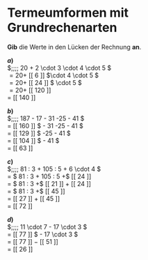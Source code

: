 <!--
version:  0.0.1
language: de


@style
main > *:not(:last-child) {
  margin-bottom: 3rem;
}

input {
    text-align: center;
}

.flex-container {
    display: flex;
    flex-wrap: wrap;
    align-items: stretch;
    gap: 20px;
}

.flex-child {
    flex: 1;
    min-width: 350px;
    margin-right: 20px;
}

@media (max-width: 400px) {
    .flex-child {
        flex: 100%;
        margin-right: 0;
    }
}
@end

formula: \carry   \textcolor{red}{\scriptsize #1}
formula: \digit   \rlap{\carry{#1}}\phantom{#2}#2
formula: \permil  \text{‰}

import: https://raw.githubusercontent.com/LiaTemplates/Tikz-Jax/main/README.md

script: https://cdn.jsdelivr.net/gh/LiaTemplates/Tikz-Jax@main/dist/index.js


tags: Terme, Grundrechenarten, Vorrangsregeln, sehr leicht, sehr niedrig, Angeben

comment: Verrechne Schrittweise den Term. Lerne wie Termumformungen niedergeschrieben werden.

author: Martin Lommatzsch

-->




# Termeumformen mit Grundrechenarten

**Gib** die Werte in den Lücken der Rechnung **an**.

<section class="flex-container">

<div class="flex-child">

__$a)\;\;$__ \
$\;\;\;\; 20 + 2 \cdot 3 \cdot 4 \cdot 5 $ \
$= 20 +$ [[  6  ]] $\cdot 4 \cdot 5 $ \
$= 20 +$ [[ 24  ]] $ \cdot 5 $ \
$= 20 +$ [[ 120 ]]   \
$=$ [[ 140 ]] 

</div> 
<div class="flex-child">

__$b)\;\;$__ \
$\;\;\;\; 187 - 17 - 31 -25 - 41  $ \
$=$ [[ 160 ]]  $  - 31 -25 - 41 $ \
$=$ [[ 129 ]]  $   -25 - 41 $ \
$=$ [[ 104 ]]  $    - 41 $ \
$=$ [[ 63 ]]

</div> 
<div class="flex-child">

__$c)\;\;$__ \
$\;\;\;\; 81 : 3 + 105 : 5 + 6 \cdot 4  $ \
$=$ $ 81 : 3 + 105 : 5 +$ [[ 24 ]]  \
$=$ $ 81 : 3 +$ [[ 21 ]] $+$ [[ 24 ]]  \
$=$ $ 81 : 3 +$ [[ 45 ]]  \
$=$ [[ 27 ]] $+$ [[ 45 ]]  \
$=$ [[ 72 ]] 

</div> 
<div class="flex-child">

__$d)\;\;$__ \
$\;\;\;\; 11 \cdot 7 - 17 \cdot 3  $ \
$=$ [[ 77 ]] $ - 17 \cdot 3  $ \
$=$ [[ 77 ]] $-$ [[ 51 ]] \
$=$ [[ 26 ]] 

</div> 
</section>






